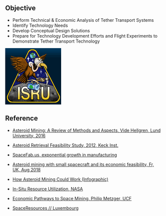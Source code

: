 
## Objective

- Perform Technical & Economic Analysis of Tether Transport Systems
- Identify Technology Needs
- Develop Conceptual Design Solutions
- Prepare for Technology Development Efforts and Flight Experiments to Demonstrate Tether Transport Technology

<!-- 完全无人任务的困难，载人航天作为必须，载人航天巨大的公众效应（比较载人项目与火星无人探测项目热度），载人项目的路径依赖，人工智能直到近期的突破，航天项目辐射加固测试保守，90年代后大工业之前对于项目需要人并不是必须，大工业的巨坑需要人上去debug（各段各需引文 -->

![ISRU](../assets/imgs/isru-mission-patch-vultureLogoS.gif)

## Reference


* [Asteroid Mining: A Review of Methods and Aspects, Vide Hellgren, Lund University, 2016](https://lup.lub.lu.se/luur/download?func=downloadFile&recordOId=8882371&fileOId=8884121)
* [Asteroid Retrieval Feasibility Study, 2012, Keck Inst.](http://large.stanford.edu/courses/2014/ph240/crerend1/docs/keck.pdf)

* [SpaceFab.us, exponential growth in manufacturing](http://www.spacefab.us/future-of-spacefab.html)
* [Asteroid mining with small spacecraft and its economic feasibility, Fr, UK, Aug 2018](https://arxiv.org/pdf/1808.05099.pdf)

* [How Asteroid Mining Could Work (Infographic)](https://www.space.com/15391-asteroid-mining-space-planetary-resources-infographic.html)

* [In-Situ Resource Utilization, NASA](https://www.nasa.gov/pdf/203084main_ISRU%20TEC%2011-07%20V3.pdf)
* [Economic Pathways to Space Mining, Philip Metzger, UCF](http://sciences.ucf.edu/class/wp-content/uploads/sites/58/2017/03/Economic-Pathways-to-Space-Mining_ISRU-Seminar_Metzger.pdf)
* [SpaceResources // Luxembourg](https://spaceresources.public.lu/en.html)